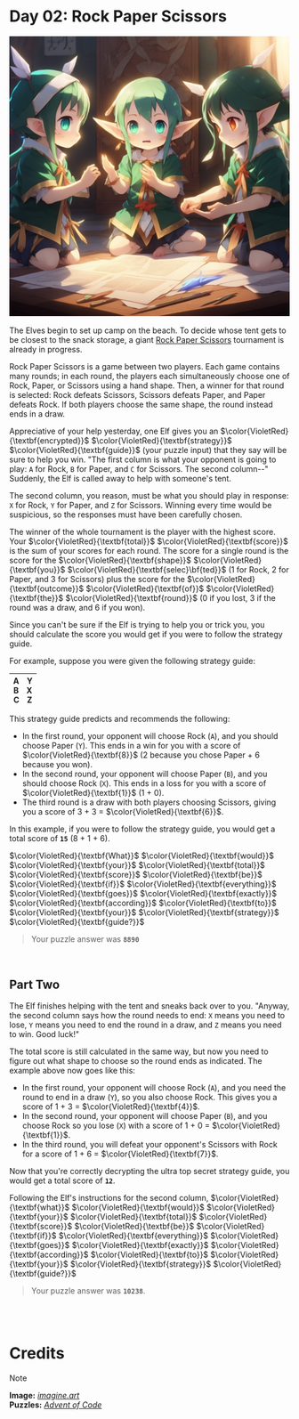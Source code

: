 # Day 02: Rock Paper Scissors

<img src=https://github.com/Kyros0718/Advent_of_Code/blob/main/Media/2022/baby%20elf%20playing%20rock%20paper%20scissors.png>

The Elves begin to set up camp on the beach. To decide whose tent gets to be closest to the snack storage, a giant [Rock Paper Scissors](https://en.wikipedia.org/wiki/Rock_paper_scissors) tournament is already in progress.

Rock Paper Scissors is a game between two players. Each game contains many rounds; in each round, the players each simultaneously choose one of Rock, Paper, or Scissors using a hand shape. Then, a winner for that round is selected: Rock defeats Scissors, Scissors defeats Paper, and Paper defeats Rock. If both players choose the same shape, the round instead ends in a draw.

Appreciative of your help yesterday, one Elf gives you an $\color{VioletRed}{\textbf{encrypted}}$ $\color{VioletRed}{\textbf{strategy}}$ $\color{VioletRed}{\textbf{guide}}$ (your puzzle input) that they say will be sure to help you win. "The first column is what your opponent is going to play: `A` for Rock, `B` for Paper, and `C` for Scissors. The second column--" Suddenly, the Elf is called away to help with someone's tent.

The second column, you reason, must be what you should play in response: `X` for Rock, `Y` for Paper, and `Z` for Scissors. Winning every time would be suspicious, so the responses must have been carefully chosen.

The winner of the whole tournament is the player with the highest score. Your $\color{VioletRed}{\textbf{total}}$ $\color{VioletRed}{\textbf{score}}$ is the sum of your scores for each round. The score for a single round is the score for the $\color{VioletRed}{\textbf{shape}}$ $\color{VioletRed}{\textbf{you}}$ $\color{VioletRed}{\textbf{selec}\bf{ted}}$ (1 for Rock, 2 for Paper, and 3 for Scissors) plus the score for the $\color{VioletRed}{\textbf{outcome}}$ $\color{VioletRed}{\textbf{of}}$ $\color{VioletRed}{\textbf{the}}$ $\color{VioletRed}{\textbf{round}}$ (0 if you lost, 3 if the round was a draw, and 6 if you won).

Since you can't be sure if the Elf is trying to help you or trick you, you should calculate the score you would get if you were to follow the strategy guide.

For example, suppose you were given the following strategy guide:

| A&emsp;Y<br>B&emsp;X<br>C&emsp;Z |
| --- |

This strategy guide predicts and recommends the following:

- In the first round, your opponent will choose Rock (`A`), and you should choose Paper (`Y`). This ends in a win for you with a score of $\color{VioletRed}{\textbf{8}}$ (2 because you chose Paper + 6 because you won).
- In the second round, your opponent will choose Paper (`B`), and you should choose Rock (`X`). This ends in a loss for you with a score of $\color{VioletRed}{\textbf{1}}$ (1 + 0).
- The third round is a draw with both players choosing Scissors, giving you a score of 3 + 3 = $\color{VioletRed}{\textbf{6}}$.

In this example, if you were to follow the strategy guide, you would get a total score of **`15`** (8 + 1 + 6).

$\color{VioletRed}{\textbf{What}}$ $\color{VioletRed}{\textbf{would}}$ $\color{VioletRed}{\textbf{your}}$ $\color{VioletRed}{\textbf{total}}$ $\color{VioletRed}{\textbf{score}}$ $\color{VioletRed}{\textbf{be}}$ $\color{VioletRed}{\textbf{if}}$ $\color{VioletRed}{\textbf{everything}}$ $\color{VioletRed}{\textbf{goes}}$ $\color{VioletRed}{\textbf{exactly}}$ $\color{VioletRed}{\textbf{according}}$ $\color{VioletRed}{\textbf{to}}$ $\color{VioletRed}{\textbf{your}}$ $\color{VioletRed}{\textbf{strategy}}$ $\color{VioletRed}{\textbf{guide?}}$

> Your puzzle answer was **`8890`**

<br>

##  Part Two
The Elf finishes helping with the tent and sneaks back over to you. "Anyway, the second column says how the round needs to end: `X` means you need to lose, `Y` means you need to end the round in a draw, and `Z` means you need to win. Good luck!"

The total score is still calculated in the same way, but now you need to figure out what shape to choose so the round ends as indicated. The example above now goes like this:

- In the first round, your opponent will choose Rock (`A`), and you need the round to end in a draw (`Y`), so you also choose Rock. This gives you a score of 1 + 3 = $\color{VioletRed}{\textbf{4}}$.
- In the second round, your opponent will choose Paper (`B`), and you choose Rock so you lose (`X`) with a score of 1 + 0 = $\color{VioletRed}{\textbf{1}}$.
- In the third round, you will defeat your opponent's Scissors with Rock for a score of 1 + 6 = $\color{VioletRed}{\textbf{7}}$.

Now that you're correctly decrypting the ultra top secret strategy guide, you would get a total score of **`12`**.

Following the Elf's instructions for the second column, $\color{VioletRed}{\textbf{what}}$ $\color{VioletRed}{\textbf{would}}$ $\color{VioletRed}{\textbf{your}}$ $\color{VioletRed}{\textbf{total}}$ $\color{VioletRed}{\textbf{score}}$ $\color{VioletRed}{\textbf{be}}$ $\color{VioletRed}{\textbf{if}}$ $\color{VioletRed}{\textbf{everything}}$ $\color{VioletRed}{\textbf{goes}}$ $\color{VioletRed}{\textbf{exactly}}$ $\color{VioletRed}{\textbf{according}}$ $\color{VioletRed}{\textbf{to}}$ $\color{VioletRed}{\textbf{your}}$ $\color{VioletRed}{\textbf{strategy}}$ $\color{VioletRed}{\textbf{guide?}}$

> Your puzzle answer was **`10238`**.

<br>
<br>

# Credits

> [!NOTE]  
> **Image:** [_imagine.art_](https://www.imagine.art/)<br>
> **Puzzles:** [_Advent of Code_](https://adventofcode.com/)




